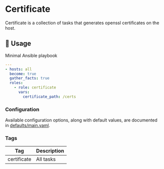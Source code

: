 # Certificate

Certificate is a collection of tasks that generates openssl certificates on the host.

## 🚀 Usage

Minimal Ansible playbook

```yaml
---
- hosts: all
  become: true
  gather_facts: true
  roles:
    - role: certificate
      vars:
        certificate_path: /certs
```

### Configuration

Available configuration options, along with default values, are documented in [defaults/main.yaml](defaults/main.yaml).

### Tags

| Tag | Description |
| --- | ----------- |
| certificate | All tasks |
